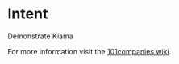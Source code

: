 # Intent
Demonstrate Kiama

For more information visit the [101companies wiki](http://www.101companies.org).